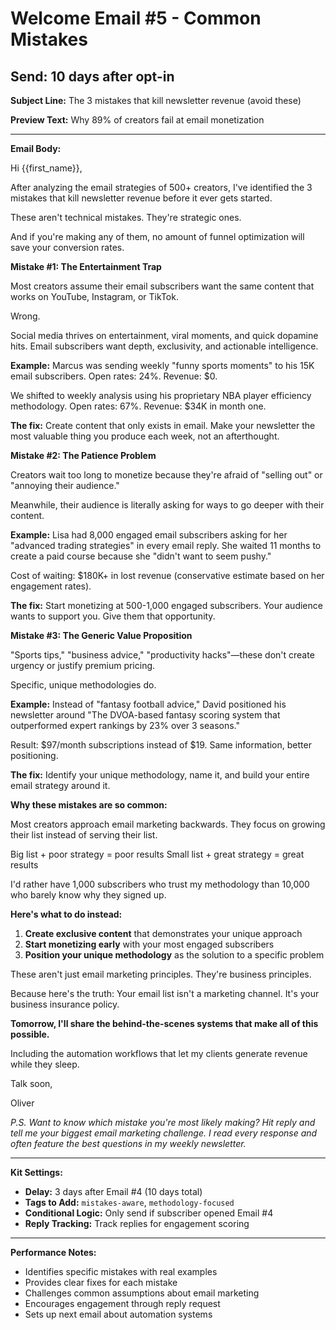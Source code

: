 # Welcome Email #5 - Common Mistakes
## Send: 10 days after opt-in

**Subject Line:** The 3 mistakes that kill newsletter revenue (avoid these)

**Preview Text:** Why 89% of creators fail at email monetization

---

**Email Body:**

Hi {{first_name}},

After analyzing the email strategies of 500+ creators, I've identified the 3 mistakes that kill newsletter revenue before it ever gets started.

These aren't technical mistakes. They're strategic ones.

And if you're making any of them, no amount of funnel optimization will save your conversion rates.

**Mistake #1: The Entertainment Trap**

Most creators assume their email subscribers want the same content that works on YouTube, Instagram, or TikTok.

Wrong.

Social media thrives on entertainment, viral moments, and quick dopamine hits. Email subscribers want depth, exclusivity, and actionable intelligence.

**Example:** Marcus was sending weekly "funny sports moments" to his 15K email subscribers. Open rates: 24%. Revenue: $0.

We shifted to weekly analysis using his proprietary NBA player efficiency methodology. Open rates: 67%. Revenue: $34K in month one.

**The fix:** Create content that only exists in email. Make your newsletter the most valuable thing you produce each week, not an afterthought.

**Mistake #2: The Patience Problem**

Creators wait too long to monetize because they're afraid of "selling out" or "annoying their audience."

Meanwhile, their audience is literally asking for ways to go deeper with their content.

**Example:** Lisa had 8,000 engaged email subscribers asking for her "advanced trading strategies" in every email reply. She waited 11 months to create a paid course because she "didn't want to seem pushy."

Cost of waiting: $180K+ in lost revenue (conservative estimate based on her engagement rates).

**The fix:** Start monetizing at 500-1,000 engaged subscribers. Your audience wants to support you. Give them that opportunity.

**Mistake #3: The Generic Value Proposition**

"Sports tips," "business advice," "productivity hacks"—these don't create urgency or justify premium pricing.

Specific, unique methodologies do.

**Example:** Instead of "fantasy football advice," David positioned his newsletter around "The DVOA-based fantasy scoring system that outperformed expert rankings by 23% over 3 seasons."

Result: $97/month subscriptions instead of $19. Same information, better positioning.

**The fix:** Identify your unique methodology, name it, and build your entire email strategy around it.

**Why these mistakes are so common:**

Most creators approach email marketing backwards. They focus on growing their list instead of serving their list.

Big list + poor strategy = poor results
Small list + great strategy = great results

I'd rather have 1,000 subscribers who trust my methodology than 10,000 who barely know why they signed up.

**Here's what to do instead:**

1. **Create exclusive content** that demonstrates your unique approach
2. **Start monetizing early** with your most engaged subscribers  
3. **Position your unique methodology** as the solution to a specific problem

These aren't just email marketing principles. They're business principles.

Because here's the truth: Your email list isn't a marketing channel. It's your business insurance policy.

**Tomorrow, I'll share the behind-the-scenes systems that make all of this possible.**

Including the automation workflows that let my clients generate revenue while they sleep.

Talk soon,

Oliver

*P.S. Want to know which mistake you're most likely making? Hit reply and tell me your biggest email marketing challenge. I read every response and often feature the best questions in my weekly newsletter.*

---

**Kit Settings:**
- **Delay:** 3 days after Email #4 (10 days total)
- **Tags to Add:** `mistakes-aware`, `methodology-focused`
- **Conditional Logic:** Only send if subscriber opened Email #4
- **Reply Tracking:** Track replies for engagement scoring

---

**Performance Notes:**
- Identifies specific mistakes with real examples
- Provides clear fixes for each mistake
- Challenges common assumptions about email marketing
- Encourages engagement through reply request
- Sets up next email about automation systems